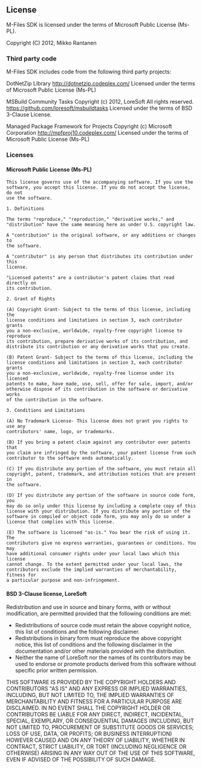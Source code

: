 ## License

M-Files SDK is licensed under the terms of Microsoft Public License (Ms-PL).

Copyright (C) 2012, Mikko Rantanen

### Third party code 

M-Files SDK includes code from the following third party projects:

DotNetZip Library
http://dotnetzip.codeplex.com/
Licensed under the terms of Microsoft Public License (Ms-PL)

MSBuild Community Tasks
Copyright (c) 2012, LoreSoft All rights reserved.
https://github.com/loresoft/msbuildtasks
Licensed under the terms of BSD 3-Clause License.

Managed Package Framework for Projects
Copyright (c) Microsoft Corporation
http://mpfproj10.codeplex.com/
Licensed under the terms of Microsoft Public License (Ms-PL)

### Licenses

#### Microsoft Public License (Ms-PL)

    This license governs use of the accompanying software. If you use the
    software, you accept this license. If you do not accept the license, do not
    use the software.
    
    1. Definitions
    
    The terms "reproduce," "reproduction," "derivative works," and
    "distribution" have the same meaning here as under U.S. copyright law.
    
    A "contribution" is the original software, or any additions or changes to
    the software.
    
    A "contributor" is any person that distributes its contribution under this
    license.
    
    "Licensed patents" are a contributor's patent claims that read directly on
    its contribution.
    
    2. Grant of Rights
    
    (A) Copyright Grant- Subject to the terms of this license, including the
    license conditions and limitations in section 3, each contributor grants
    you a non-exclusive, worldwide, royalty-free copyright license to reproduce
    its contribution, prepare derivative works of its contribution, and
    distribute its contribution or any derivative works that you create.
    
    (B) Patent Grant- Subject to the terms of this license, including the
    license conditions and limitations in section 3, each contributor grants
    you a non-exclusive, worldwide, royalty-free license under its licensed
    patents to make, have made, use, sell, offer for sale, import, and/or
    otherwise dispose of its contribution in the software or derivative works
    of the contribution in the software.
    
    3. Conditions and Limitations
    
    (A) No Trademark License- This license does not grant you rights to use any
    contributors' name, logo, or trademarks.
    
    (B) If you bring a patent claim against any contributor over patents that
    you claim are infringed by the software, your patent license from such
    contributor to the software ends automatically.
    
    (C) If you distribute any portion of the software, you must retain all
    copyright, patent, trademark, and attribution notices that are present in
    the software.
    
    (D) If you distribute any portion of the software in source code form, you
    may do so only under this license by including a complete copy of this
    license with your distribution. If you distribute any portion of the
    software in compiled or object code form, you may only do so under a
    license that complies with this license.
    
    (E) The software is licensed "as-is." You bear the risk of using it. The
    contributors give no express warranties, guarantees or conditions. You may
    have additional consumer rights under your local laws which this license
    cannot change. To the extent permitted under your local laws, the
    contributors exclude the implied warranties of merchantability, fitness for
    a particular purpose and non-infringement.

#### BSD 3-Clause license, LoreSoft

Redistribution and use in source and binary forms, with or without
modification, are permitted provided that the following conditions are met:

* Redistributions of source code must retain the above copyright notice,
  this list of conditions and the following disclaimer.
* Redistributions in binary form must reproduce the above copyright notice,
  this list of conditions and the following disclaimer in the documentation
  and/or other materials provided with the distribution.
* Neither the name of LoreSoft nor the names of its contributors may be
  used to endorse or promote products derived from this software without
  specific prior written permission.

THIS SOFTWARE IS PROVIDED BY THE COPYRIGHT HOLDERS AND CONTRIBUTORS "AS IS"
AND ANY EXPRESS OR IMPLIED WARRANTIES, INCLUDING, BUT NOT LIMITED TO, THE
IMPLIED WARRANTIES OF MERCHANTABILITY AND FITNESS FOR A PARTICULAR PURPOSE
ARE DISCLAIMED. IN NO EVENT SHALL THE COPYRIGHT HOLDER OR CONTRIBUTORS BE
LIABLE FOR ANY DIRECT, INDIRECT, INCIDENTAL, SPECIAL, EXEMPLARY, OR
CONSEQUENTIAL DAMAGES (INCLUDING, BUT NOT LIMITED TO, PROCUREMENT OF
SUBSTITUTE GOODS OR SERVICES; LOSS OF USE, DATA, OR PROFITS; OR BUSINESS
INTERRUPTION) HOWEVER CAUSED AND ON ANY THEORY OF LIABILITY, WHETHER IN
CONTRACT, STRICT LIABILITY, OR TORT (INCLUDING NEGLIGENCE OR OTHERWISE)
ARISING IN ANY WAY OUT OF THE USE OF THIS SOFTWARE, EVEN IF ADVISED OF THE
POSSIBILITY OF SUCH DAMAGE.
